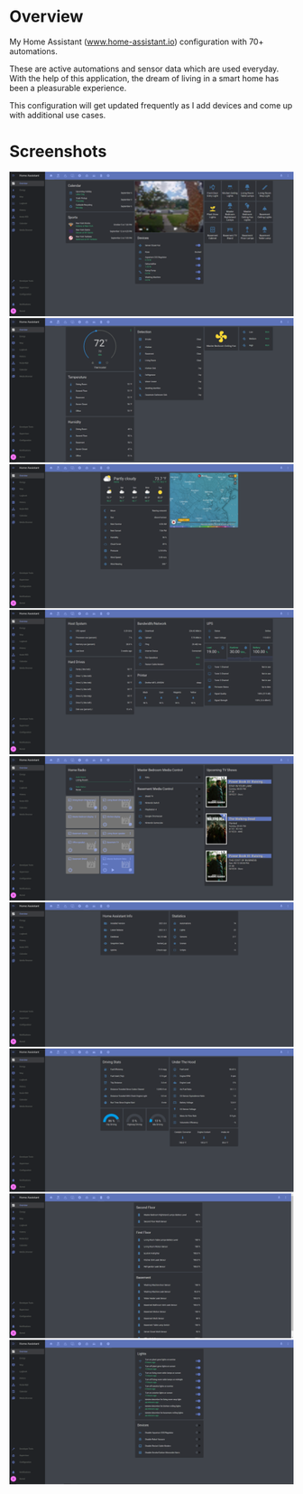 # Overview

My Home Assistant (www.home-assistant.io) configuration with 70+ automations.

These are active automations and sensor data which are used everyday. With the help of this application, the dream of living in a smart home has been a pleasurable experience. 

This configuration will get updated frequently as I add devices and come up with additional use cases.

# Screenshots

![Home](https://github.com/omerome83/homeassistant/blob/main/images/screenshots/ha_home.PNG)
![Comfort](https://github.com/omerome83/homeassistant/blob/main/images/screenshots/ha_comfort.PNG)
![Environment](https://github.com/omerome83/homeassistant/blob/main/images/screenshots/ha_environment.PNG)
![Device Status](https://github.com/omerome83/homeassistant/blob/main/images/screenshots/ha_device_status.PNG)
![Media](https://github.com/omerome83/homeassistant/blob/main/images/screenshots/ha_media.PNG)
![Info](https://github.com/omerome83/homeassistant/blob/main/images/screenshots/ha_info.PNG)
![Auto](https://github.com/omerome83/homeassistant/blob/main/images/screenshots/ha_auto.PNG)
![Battery Status](https://github.com/omerome83/homeassistant/blob/main/images/screenshots/ha_battery_status.PNG)
![Automation Override](https://github.com/omerome83/homeassistant/blob/main/images/screenshots/ha_automation_override.PNG)

